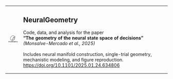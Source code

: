 <table>
<tr>
<td><img src="logo.png" width="100"/></td>
<td>
  <h2>NeuralGeometry</h2>
  <p>
    Code, data, and analysis for the paper<br/>
    <strong>“The geometry of the neural state space of decisions”</strong><br/>
    <em>(Monsalve-Mercado et al., 2025)</em><br/>
    <br/>
    Includes neural manifold construction, single-trial geometry, mechanistic modeling, and figure reproduction.<br/>
    <a href="https://doi.org/10.1101/2025.01.24.634806">https://doi.org/10.1101/2025.01.24.634806</a>
  </p>
</td>
</tr>
</table>
